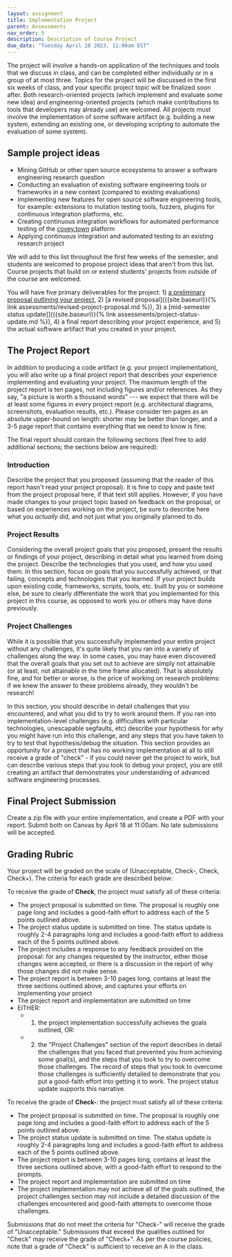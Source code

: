 ```yaml
---
layout: assignment
title: Implementation Project
parent: Assessments
nav_order: 5
description: Description of Course Project
due_date: "Tuesday April 18 2023, 11:00am EST"
---
```


The project will involve a hands-on application of the techniques and tools that we discuss in class, and can be completed either individually or in a group of at most three. Topics for the project will be discussed in the first six weeks of class, and your specific project topic will be finalized soon after. Both research-oriented projects (which implement and evaluate some new idea) and engineering-oriented projects (which make contributions to tools that developers may already use) are welcomed. All projects must involve the implementation of some software artifact (e.g. building a new system, extending an existing one, or developing scripting to automate the evaluation of some system). 


## Sample project ideas
* Mining GitHub or other open source ecosystems to answer a software engineering research question
* Conducting an evaluation of existing software engineering tools or frameworks in a new context (compared to existing evaluations)
* Implementing new features for open source software engineering tools, for example: extensions to mutation testing tools, fuzzers, plugins for continuous integration platforms, etc.
* Creating continuous integration workflows for automated performance testing of the [covey.town](https://github.com/neu-se/covey.town) platform
* Applying continuous integration and automated testing to an existing research project

We will add to this list throughout the first few weeks of the semester, and students are welcomed to propose project ideas that aren't from this list. Course projects that build on or extend students' projects from outside of the course are welcomed.

You will have five primary deliverables for the project: 1) [a preliminary proposal outlining your project]({{site.baseurl}}/asessments/project-proposal), 2) [a revised proposal]({{site.baseurl}}{% link assessments/revised-project-proposal.md %}), 3) a [mid-semester status update]]({{site.baseurl}}{% link assessments/project-status-update.md %}), 4) a final report describing your project experience, and 5) the actual software artifact that you created in your project.


## The Project Report
In addition to producing a code artifact (e.g. your project implementation), you will also write up a final project report that describes your experience implementing and evaluating your project. The maximum length of the project report is ten pages, not including figures and/or references. As they say, "a picture is worth a thousand words" --- we expect that there will be at least some figures in every project report (e.g. architectural diagrams, screenshots, evaluation results, etc.). Please consider ten pages as an absolute upper-bound on length: shorter may be better than longer, and a 3-5 page report that contains everything that we need to know is fine.

The final report should contain the following sections (feel free to add additional sections; the sections below are required):

### Introduction
Describe the project that you proposed (assuming that the reader of this report hasn't read your project proposal). It is fine to copy and paste text from the project proposal here, if that text still applies. However, if you have made changes to your project topic based on feedback on the proposal, or based on experiences working on the project, be sure to describe here what you *actually* did, and not just what you originally planned to do.

### Project Results
Considering the overall project goals that you proposed, present the results or findings of your project, describing in detail what you learned from doing the project. Describe the technologies that you used, and how you used them. In this section, focus on goals that you successfully achieved, or that failing, concepts and technologies that you learned. If your project builds upon existing code, frameworks, scripts, tools, etc. built by you or someone else, be sure to clearly differentiate the work that you implemented for this project in this course, as opposed to work you or others may have done previously.

### Project Challenges
While it is possible that you successfully implemented your entire project without any challenges, it's quite likely that you ran into a variety of challenges along the way. In some cases, you may have even discovered that the overall goals that you set out to achieve are simply not attainable (or at least, not attainable in the time frame allocated). That is absolutely fine, and for better or worse, is the price of working on research problems: if we knew the answer to these problems already, they wouldn't be research!

In this section, you should describe in detail challenges that you encountered, and what you did to try to work around them. If you ran into implementation-level challenges (e.g. difficulties with particular technologies, unescapable segfaults, etc) describe your hypothesis for *why* you might have run into this challenge, and any steps that you have taken to try to test that hypothesis/debug the situation. This section provides an opportunity for a project that has no working implementation at all to still receive a grade of "check" - if you could never get the project to work, but can describe various steps that you took to debug your project, you are still creating an artifact that demonstrates your understanding of advanced software engineering processes.

## Final Project Submission
Create a zip file with your entire implementation, and create a PDF with your report. Submit both on Canvas by April 18 at 11:00am. No late submissions will be accepted. 

## Grading Rubric
Your project will be graded on the scale of (Unacceptable, Check-, Check, Check+). The criteria for each grade are described below:

To receive the grade of **Check**, the project must satisfy all of these criteria:
* The project proposal is submitted on time. The proposal is roughly one page long and includes a good-faith effort to address each of the 5 points outlined above.
* The project status update is submitted on time. The status update is roughly 2-4 paragraphs long and includes a good-faith effort to address each of the 5 points outlined above.
* The project includes a response to any feedback provided on the proposal: for any changes requested by the instructor, either those changes were accepted, or there is a discussion in the report of why those changes did not make sense.
* The project report is between 3-10 pages long, contains at least the three sections outlined above, and captures your efforts on implementing your project
* The project report and implementation are submitted on time
* EITHER:
	* 1) the project implementation successfully achieves the goals outlined, OR:
	* 2) the "Project Challenges" section of the report describes in detail the challenges that you faced that prevented you from achieving some goal(s), and the steps that you took to try to overcome those challenges. The record of steps that you took to overcome those challenges is sufficiently detailed to demonstrate that you put a good-faith effort into getting it to work. The project status update supports this narrative.
	
To receive the grade of **Check-**: the project must satisfy all of these criteria:
* The project proposal is submitted on time. The proposal is roughly one page long and includes a good-faith effort to address each of the 5 points outlined above.
* The project status update is submitted on time. The status update is roughly 2-4 paragraphs long and includes a good-faith effort to address each of the 5 points outlined above.
* The project report is between 3-10 pages long, contains at least the three sections outlined above, with a good-faith effort to respond to the prompts.
* The project report and implementation are submitted on time
* The project implementation may not achieve all of the goals outlined, the project challenges section may not include a detailed discussion of the challenges encountered and good-faith attempts to overcome those challenges.


Submissions that do not meet the criteria for "Check-" will receive the grade of "Unacceptable." Submissions that exceed the qualities outlined for "Check" may receive the grade of "Check+". As per the course policies, note that a grade of "Check" is sufficient to receive an A in the class.
